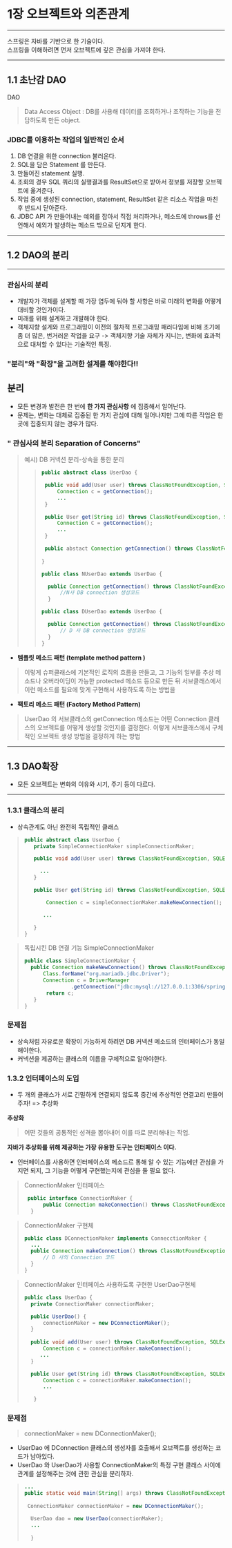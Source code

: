 # 1장 오브젝트와 의존관계

***

스프링은 자바를 기반으로 한 기술이다.   
스프링을 이해하려면 먼저 오브젝트에 깊은 관심을 가져야 한다.
***

## 1.1 초난감 DAO

DAO
> Data Access Object : DB를 사용해 데이터를 조회하거나 조작하는 기능을 전담하도록 만든 object.



### JDBC를 이용하는 작업의 일반적인 순서
1. DB 연결을 위한 connection 불러온다.
2. SQL을 담은 Statement 를 만든다.
3. 만들어진 statement 실행.
4. 조회의 경우 SQL 쿼리의 실행결과를 ResultSet으로 받아서 정보를 저장할 오브젝트에 옮겨준다.
5. 작업 중에 생성된 connection, statement, ResultSet 같은 리소스 작업을 마친 후 반드시 닫아준다.
6. JDBC API 가 만들어내는 예외를 잡아서 직접 처리하거나, 메소드에 throws를 선언해서 예외가 발생하는 메소드 밖으로 던지게 한다.

***

## 1.2 DAO의 분리

***

### 관심사의 분리

- 개발자가 객체를 설계할 때 가장 염두에 둬야 할 사항은 바로 미래의 변화를 어떻게 대비할 것인가이다.
- 미래를 위해 설계하고 개발해야 한다.
- 객체지향 설게와 프로그래밍이 이전의 절차적 프로그래밍 패러다임에 비해 초기에 좀 더 많은, 번거러운 작업을 요구 -> 객체지향 기술 자체가 지니는, 변화에 효과적으로 대처할 수 있다는 기술적인 특징.

### "분리"와 "확장"을 고려한 설계를 해야한다!!


## 분리

- 모든 변경과 발전은 한 번에 **한 가지 관심사항** 에 집중해서 일어난다.
- 문제는, 변화는 대체로 집중된 한 가지 관심에 대해 일어나지만 그에 따른 작업은 한 곳에 집중되지 않는 경우가 많다.

### " 관심사의 분리 Separation of Concerns"


> 예시) DB 커넥션 분리-상속을 통한 분리
>   >  ``` java 
>   > public abstract class UserDao {
>   > 
>   >   public void add(User user) throws ClassNotFoundException, SQLException {>   > 
>   >       Connection c = getConnection();
>   >       ...
>   >   }
>   > 
>   >   public User get(String id) throws ClassNotFoundException, SQLException {
>   >       Connection C = getConnection(); 
>   >       ...
>   >   }
>   > 
>   >   public abstact Connection getConnection() throws ClassNotFoundException, SQLException;
>   >   
>   > }
>   > 
>   > ```
>   >
>   > ``` java
>   > public class NUserDao extends UserDao {
>   > 
>   >   public Connection getConnection() throws ClassNotFoundException, SQLException {
>   >       //N사 DB connection 생성코드
>   >   }
>   > 
>   > public class DUserDao extends UserDao {
>   > 
>   >   public Connection getConnection() throws ClassNotFoundException, SQLException {
>   >       // D 사 DB connection 생성코드
>   >   }
>   > }




- **템플릿 메소드 패턴 (template method pattern )**
> 이렇게 슈퍼클래스에 기본적인 로직의 흐름을 만들고, 그 기능의 일부를 추상 메소드나 오버라이딩이 가능한 protected 메소드 등으로 만든 뒤
서브클래스에서 이런 메소드를 필요에 맞게 구현해서 사용하도록 하는 방법을


- **팩토리 메소드 패턴 (Factory Method Pattern)**

> UserDao 의 서브클래스의 getConnection 메소드는 어떤 Connection 클래스의 오브젝트를 어떻게 생성할 것인지를 결정한다. 이렇게 서브클래스에서 구체적인 오브젝트 생성 방법을 결정하게 하는 방법


***

## 1.3 DAO확장
- 모든 오브젝트는 변화의 이유와 시기, 주기 등이 다르다.
***
### 1.3.1 클래스의 분리

- 상속관계도 아닌 완전히 독립적인 클래스

> ``` java
> public abstract class UserDao {
>    private SimpleConnectionMaker simpleConnectionMaker;
>
>    public void add(User user) throws ClassNotFoundException, SQLException {
> 
>      ...
>    }
>
>    public User get(String id) throws ClassNotFoundException, SQLException {
>
>        Connection c = simpleConnectionMaker.makeNewConnection();
>
>       ...
>
>    }
> }
>

> 독립시킨 DB 연결 기능 SimpleConnectionMaker
> ``` java
> public class SimpleConnectionMaker {
>   public Connection makeNewConnection() throws ClassNotFoundException, SQLException {
>       Class.forName("org.mariadb.jdbc.Driver");
>       Connection c = DriverManager
>                .getConnection("jdbc:mysql://127.0.0.1:3306/springbook", "root", "password");
>        return c;
>    }
> }


### 문제점
- 상속처럼 자유로운 확장이 가능하게 하려면 DB 커넥션 메소드의 인터페이스가 동일해야한다.
- 커넥션을 제공하는 클래스의 이름을 구체적으로 알아야한다.



### 1.3.2 인터페이스의 도입

- 두 개의 클래스가 서로 긴밀하게 연결되지 않도록 중간에 추상적인 연결고리 만들어주자! => 추상화

**추상화**
> 어떤 것들의 공통적인 성격을 뽑아내어 이를 따로 분리해내는 작업.

**자바가 추상화를 위해 제공하는 가장 유용한 도구는 **인터페이스** 이다.**

- 인터페이스를 사용하면 인터페이스의 메소드르 통해 알 수 있는 기능에만 관심을 가지면 되지, 그 기능을 어떻게 구현했는지에 관심을 둘 필요 없다.


> ConnectionMaker 인터페이스
> ``` java
>  public interface ConnectionMaker {
>       public Connection makeConnection() throws ClassNotFoundException, SQLException;
>   }
>

> ConnectionMaker 구현체
> ``` java
> public class DConnectionMaker implements ConnecctionMaker {
>   ...
>   public Connection makeConnection() throws ClassNotFoundException, SQLException {
>       // D 사의 Connection 코드
>   }
> }

> ConnectionMaker 인터페이스 사용하도록 구현한 UserDao구현체
> ``` java
> public class UserDao {
>   private ConnectionMaker connectionMaker;
> 
>   public UserDao() {
>       connectionMaker = new DConnectionMaker();
>   }
>   
>   public void add(User user) throws ClassNotFoundException, SQLException {
>       Connection c = connectionMaker.makeConnection();
>      ...
>   }
>
>   public User get(String id) throws ClassNotFoundException, SQLException {
>       Connection c = connectionMaker.makeConnection();
>       ...
>
>    }


### 문제점
> connectionMaker = new DConnectionMaker();
- UserDao 에 DConnection 클래스의 생성자를 호출해서 오브젝트를 생성하는 코드가 남아있다.
- UserDao 와 UserDao가 사용할 ConnectionMaker의 특정 구현 클래스 사이에 관계를 설정해주는 것에 관한 관심을 분리하자.

> ``` java
> ...
> public static void main(String[] args) throws ClassNotFoundException, SQLException  {
>  
>  ConnectionMaker connectionMaker = new DConnectionMaker();
> 
>   UserDao dao = new UserDao(connectionMaker);
>   ...
>   
>   }

